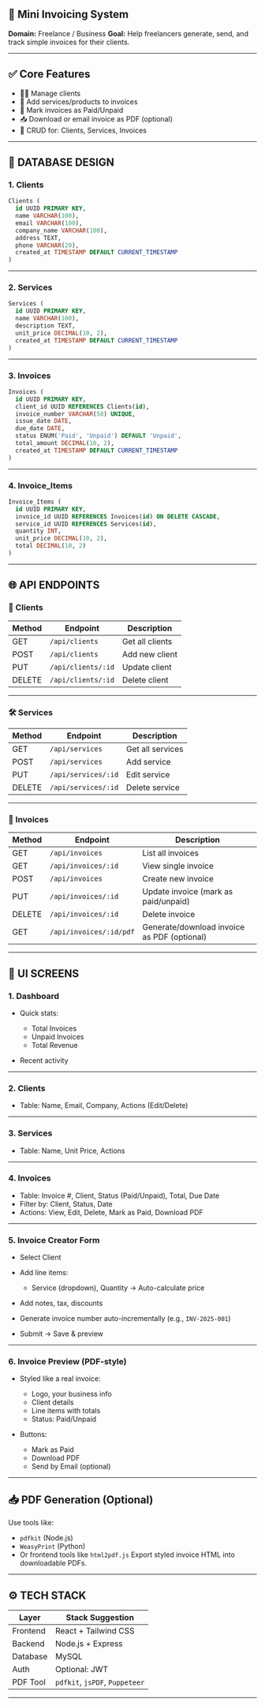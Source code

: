 ## 🧾 Mini Invoicing System

**Domain:** Freelance / Business
**Goal:** Help freelancers generate, send, and track simple invoices for their clients.

---

## ✅ Core Features

* 🧑‍💼 Manage clients
* 🧮 Add services/products to invoices
* 💸 Mark invoices as Paid/Unpaid
* 📥 Download or email invoice as PDF (optional)
* 🔄 CRUD for: Clients, Services, Invoices

---

## 🧱 DATABASE DESIGN

### 1. **Clients**

```sql
Clients (
  id UUID PRIMARY KEY,
  name VARCHAR(100),
  email VARCHAR(100),
  company_name VARCHAR(100),
  address TEXT,
  phone VARCHAR(20),
  created_at TIMESTAMP DEFAULT CURRENT_TIMESTAMP
)
```

---

### 2. **Services**

```sql
Services (
  id UUID PRIMARY KEY,
  name VARCHAR(100),
  description TEXT,
  unit_price DECIMAL(10, 2),
  created_at TIMESTAMP DEFAULT CURRENT_TIMESTAMP
)
```

---

### 3. **Invoices**

```sql
Invoices (
  id UUID PRIMARY KEY,
  client_id UUID REFERENCES Clients(id),
  invoice_number VARCHAR(50) UNIQUE,
  issue_date DATE,
  due_date DATE,
  status ENUM('Paid', 'Unpaid') DEFAULT 'Unpaid',
  total_amount DECIMAL(10, 2),
  created_at TIMESTAMP DEFAULT CURRENT_TIMESTAMP
)
```

---

### 4. **Invoice\_Items**

```sql
Invoice_Items (
  id UUID PRIMARY KEY,
  invoice_id UUID REFERENCES Invoices(id) ON DELETE CASCADE,
  service_id UUID REFERENCES Services(id),
  quantity INT,
  unit_price DECIMAL(10, 2),
  total DECIMAL(10, 2)
)
```

---

## 🌐 API ENDPOINTS

### 📇 Clients

| Method | Endpoint           | Description     |
| ------ | ------------------ | --------------- |
| GET    | `/api/clients`     | Get all clients |
| POST   | `/api/clients`     | Add new client  |
| PUT    | `/api/clients/:id` | Update client   |
| DELETE | `/api/clients/:id` | Delete client   |

---

### 🛠️ Services

| Method | Endpoint            | Description      |
| ------ | ------------------- | ---------------- |
| GET    | `/api/services`     | Get all services |
| POST   | `/api/services`     | Add service      |
| PUT    | `/api/services/:id` | Edit service     |
| DELETE | `/api/services/:id` | Delete service   |

---

### 🧾 Invoices

| Method | Endpoint                | Description                                 |
| ------ | ----------------------- | ------------------------------------------- |
| GET    | `/api/invoices`         | List all invoices                           |
| GET    | `/api/invoices/:id`     | View single invoice                         |
| POST   | `/api/invoices`         | Create new invoice                          |
| PUT    | `/api/invoices/:id`     | Update invoice (mark as paid/unpaid)        |
| DELETE | `/api/invoices/:id`     | Delete invoice                              |
| GET    | `/api/invoices/:id/pdf` | Generate/download invoice as PDF (optional) |

---

## 🎨 UI SCREENS

### 1. **Dashboard**

* Quick stats:

  * Total Invoices
  * Unpaid Invoices
  * Total Revenue
* Recent activity

---

### 2. **Clients**

* Table: Name, Email, Company, Actions (Edit/Delete)

---

### 3. **Services**

* Table: Name, Unit Price, Actions

---

### 4. **Invoices**

* Table: Invoice #, Client, Status (Paid/Unpaid), Total, Due Date
* Filter by: Client, Status, Date
* Actions: View, Edit, Delete, Mark as Paid, Download PDF

---

### 5. **Invoice Creator Form**

* Select Client
* Add line items:

  * Service (dropdown), Quantity → Auto-calculate price
* Add notes, tax, discounts
* Generate invoice number auto-incrementally (e.g., `INV-2025-001`)
* Submit → Save & preview

---

### 6. **Invoice Preview (PDF-style)**

* Styled like a real invoice:

  * Logo, your business info
  * Client details
  * Line items with totals
  * Status: Paid/Unpaid
* Buttons:

  * Mark as Paid
  * Download PDF
  * Send by Email (optional)

---

## 📥 PDF Generation (Optional)

Use tools like:

* `pdfkit` (Node.js)
* `WeasyPrint` (Python)
* Or frontend tools like `html2pdf.js`
  Export styled invoice HTML into downloadable PDFs.

---

## ⚙️ TECH STACK

| Layer    | Stack Suggestion                            |
| -------- | ------------------------------------------- |
| Frontend | React + Tailwind CSS                        |
| Backend  | Node.js + Express             |
| Database | MySQL                          |
| Auth     | Optional: JWT                               |
| PDF Tool | `pdfkit`, `jsPDF`, `Puppeteer`              |

---
